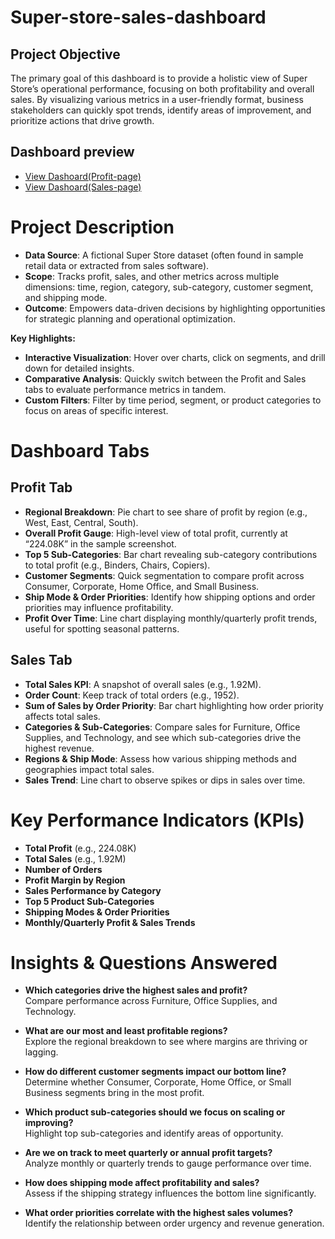 # Super-store-sales-dashboard
 
## Project Objective

The primary goal of this dashboard is to provide a holistic view of Super Store’s operational performance, focusing on both profitability and overall sales. By visualizing various metrics in a user-friendly format, business stakeholders can quickly spot trends, identify areas of improvement, and prioritize actions that drive growth.

## Dashboard preview
- <a href="https://github.com/AryanRakholiya2004/Super-store-sales-dashboard/blob/main/Dashboard%20Previews/Profit_page.png">View Dashoard(Profit-page)</a>
- <a href="https://github.com/AryanRakholiya2004/Super-store-sales-dashboard/blob/main/Dashboard%20Previews/Sales_page.png">View Dashoard(Sales-page)</a>

# Project Description

- **Data Source**: A fictional Super Store dataset (often found in sample retail data or extracted from sales software).  
- **Scope**: Tracks profit, sales, and other metrics across multiple dimensions: time, region, category, sub-category, customer segment, and shipping mode.  
- **Outcome**: Empowers data-driven decisions by highlighting opportunities for strategic planning and operational optimization.

**Key Highlights:**

- **Interactive Visualization**: Hover over charts, click on segments, and drill down for detailed insights.  
- **Comparative Analysis**: Quickly switch between the Profit and Sales tabs to evaluate performance metrics in tandem.  
- **Custom Filters**: Filter by time period, segment, or product categories to focus on areas of specific interest.

# Dashboard Tabs

## Profit Tab

- **Regional Breakdown**: Pie chart to see share of profit by region (e.g., West, East, Central, South).  
- **Overall Profit Gauge**: High-level view of total profit, currently at “224.08K” in the sample screenshot.  
- **Top 5 Sub-Categories**: Bar chart revealing sub-category contributions to total profit (e.g., Binders, Chairs, Copiers).  
- **Customer Segments**: Quick segmentation to compare profit across Consumer, Corporate, Home Office, and Small Business.  
- **Ship Mode & Order Priorities**: Identify how shipping options and order priorities may influence profitability.  
- **Profit Over Time**: Line chart displaying monthly/quarterly profit trends, useful for spotting seasonal patterns.

## Sales Tab

- **Total Sales KPI**: A snapshot of overall sales (e.g., 1.92M).  
- **Order Count**: Keep track of total orders (e.g., 1952).  
- **Sum of Sales by Order Priority**: Bar chart highlighting how order priority affects total sales.  
- **Categories & Sub-Categories**: Compare sales for Furniture, Office Supplies, and Technology, and see which sub-categories drive the highest revenue.  
- **Regions & Ship Mode**: Assess how various shipping methods and geographies impact total sales.  
- **Sales Trend**: Line chart to observe spikes or dips in sales over time.

# Key Performance Indicators (KPIs)

- **Total Profit** (e.g., 224.08K)  
- **Total Sales** (e.g., 1.92M)  
- **Number of Orders**  
- **Profit Margin by Region**  
- **Sales Performance by Category**  
- **Top 5 Product Sub-Categories**  
- **Shipping Modes & Order Priorities**  
- **Monthly/Quarterly Profit & Sales Trends**

# Insights & Questions Answered

- **Which categories drive the highest sales and profit?**  
  Compare performance across Furniture, Office Supplies, and Technology.

- **What are our most and least profitable regions?**  
  Explore the regional breakdown to see where margins are thriving or lagging.

- **How do different customer segments impact our bottom line?**  
  Determine whether Consumer, Corporate, Home Office, or Small Business segments bring in the most profit.

- **Which product sub-categories should we focus on scaling or improving?**  
  Highlight top sub-categories and identify areas of opportunity.

- **Are we on track to meet quarterly or annual profit targets?**  
  Analyze monthly or quarterly trends to gauge performance over time.

- **How does shipping mode affect profitability and sales?**  
  Assess if the shipping strategy influences the bottom line significantly.

- **What order priorities correlate with the highest sales volumes?**  
  Identify the relationship between order urgency and revenue generation.